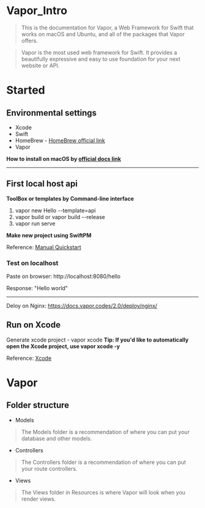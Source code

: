# Vapor_Intro

>This is the documentation for Vapor, a Web Framework for Swift that works on macOS and Ubuntu, and all of the packages that Vapor offers.

>Vapor is the most used web framework for Swift. It provides a beautifully expressive and easy to use foundation for your next website or API.

# Started

## Environmental settings

* Xcode
* Swift
* HomeBrew - [HomeBrew official link](https://brew.sh)
* Vapor

**How to install on macOS by [official docs link](https://docs.vapor.codes/2.0/getting-started/install-on-macos/)**

- - -

## First local host api

**ToolBox or templates by Command-line interface**

1. vapor new Hello --template=api
2. vapor build or vapor build --release
3. vapor run serve

**Make new project using SwiftPM**

Reference: [Manual Quickstart](https://docs.vapor.codes/2.0/getting-started/manual/)

### Test on localhost

Paste on browser: http://localhost:8080/hello

Response: "Hello world"

- - -

Deloy on Nginx: https://docs.vapor.codes/2.0/deploy/nginx/

## Run on Xcode

Generate xcode project - vapor xcode
**Tip: If you'd like to automatically open the Xcode project, use vapor xcode -y**

Reference: [Xcode](https://docs.vapor.codes/2.0/getting-started/xcode/)

# Vapor

## Folder structure

* Models
> The Models folder is a recommendation of where you can put your database and other models.

* Controllers
> The Controllers folder is a recommendation of where you can put your route controllers.

* Views
> The Views folder in Resources is where Vapor will look when you render views.
